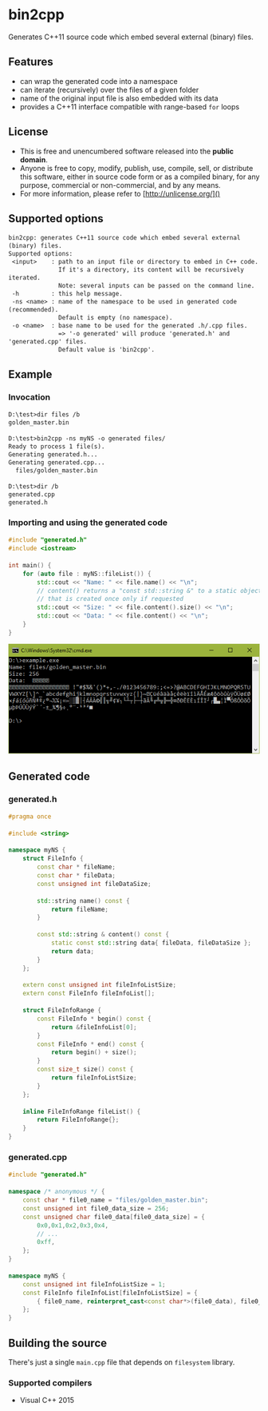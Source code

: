 # bin2cpp
Generates C++11 source code which embed several external (binary) files.

## Features
 - can wrap the generated code into a namespace
 - can iterate (recursively) over the files of a given folder
 - name of the original input file is also embedded with its data
 - provides a C++11 interface compatible with range-based `for` loops  

## License
 - This is free and unencumbered software released into the **public domain**.
 - Anyone is free to copy, modify, publish, use, compile, sell, or distribute this software, either in source code form or as a compiled binary, for any purpose, commercial or non-commercial, and by any means.
 - For more information, please refer to [http://unlicense.org/]()

## Supported options

```
bin2cpp: generates C++11 source code which embed several external (binary) files.
Supported options:
 <input>    : path to an input file or directory to embed in C++ code.
              If it's a directory, its content will be recursively iterated.
              Note: several inputs can be passed on the command line.
 -h         : this help message.
 -ns <name> : name of the namespace to be used in generated code (recommended).
              Default is empty (no namespace).
 -o <name>  : base name to be used for the generated .h/.cpp files.
              => '-o generated' will produce 'generated.h' and 'generated.cpp' files.
              Default value is 'bin2cpp'.
```
 
## Example

### Invocation

```
D:\test>dir files /b
golden_master.bin

D:\test>bin2cpp -ns myNS -o generated files/
Ready to process 1 file(s).
Generating generated.h...
Generating generated.cpp...
  files/golden_master.bin

D:\test>dir /b
generated.cpp
generated.h
```

### Importing and using the generated code

```cpp
#include "generated.h"
#include <iostream>

int main() {
    for (auto file : myNS::fileList()) {
        std::cout << "Name: " << file.name() << "\n";
        // content() returns a "const std::string &" to a static object
        // that is created once only if requested 
        std::cout << "Size: " << file.content().size() << "\n";
        std::cout << "Data: " << file.content() << "\n";
    }
}
```
![](example.png)

## Generated code

### generated.h

```cpp
#pragma once

#include <string>

namespace myNS {
	struct FileInfo {
		const char * fileName;
		const char * fileData;
		const unsigned int fileDataSize;

		std::string name() const {
			return fileName;
		}

		const std::string & content() const {
			static const std::string data{ fileData, fileDataSize };
			return data;
		}
	};

	extern const unsigned int fileInfoListSize;
	extern const FileInfo fileInfoList[];

	struct FileInfoRange {
		const FileInfo * begin() const {
			return &fileInfoList[0];
		}
		const FileInfo * end() const {
			return begin() + size();
		}
        const size_t size() const {
            return fileInfoListSize;
        }
	};

	inline FileInfoRange fileList() {
		return FileInfoRange{};
	}
}

```

### generated.cpp

```cpp
#include "generated.h"

namespace /* anonymous */ {
	const char * file0_name = "files/golden_master.bin";
	const unsigned int file0_data_size = 256;
	const unsigned char file0_data[file0_data_size] = {
		0x0,0x1,0x2,0x3,0x4,
		// ...
		0xff,
	};
}

namespace myNS {
	const unsigned int fileInfoListSize = 1;
	const FileInfo fileInfoList[fileInfoListSize] = {
		{ file0_name, reinterpret_cast<const char*>(file0_data), file0_data_size },
	};
}
```
## Building the source

There's just a single ```main.cpp``` file that depends on ```filesystem``` library.

### Supported compilers
 - Visual C++ 2015
